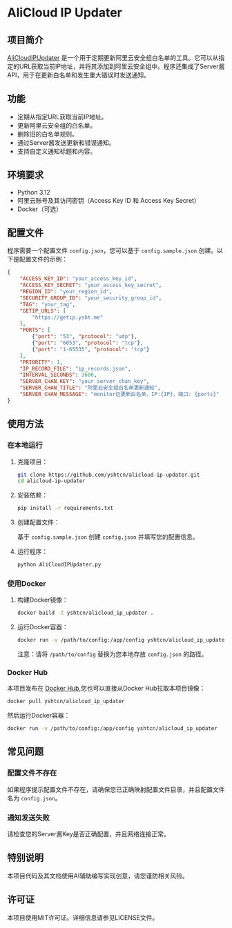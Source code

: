 
# AliCloud IP Updater

## 项目简介

[AliCloudIPUpdater](https://github.com/yshtcn/alicloud-ip-updater)  是一个用于定期更新阿里云安全组白名单的工具。它可以从指定的URL获取当前IP地址，并将其添加到阿里云安全组中。程序还集成了Server酱API，用于在更新白名单和发生重大错误时发送通知。

## 功能

- 定期从指定URL获取当前IP地址。
- 更新阿里云安全组的白名单。
- 删除旧的白名单规则。
- 通过Server酱发送更新和错误通知。
- 支持自定义通知标题和内容。

## 环境要求

- Python 3.12
- 阿里云账号及其访问密钥（Access Key ID 和 Access Key Secret）
- Docker（可选）

## 配置文件

程序需要一个配置文件 `config.json`，您可以基于 `config.sample.json` 创建。以下是配置文件的示例：

```json
{
    "ACCESS_KEY_ID": "your_access_key_id",
    "ACCESS_KEY_SECRET": "your_access_key_secret",
    "REGION_ID": "your_region_id",
    "SECURITY_GROUP_ID": "your_security_group_id",
    "TAG": "your_tag",
    "GETIP_URLS": [
        "https://getip.ysht.me"
    ],
    "PORTS": [
        {"port": "53", "protocol": "udp"},
        {"port": "6053", "protocol": "tcp"},
        {"port": "1-65535", "protocol": "tcp"}
    ],
    "PRIORITY": 1,
    "IP_RECORD_FILE": "ip_records.json",
    "INTERVAL_SECONDS": 3600,
    "SERVER_CHAN_KEY": "your_server_chan_key",
    "SERVER_CHAN_TITLE": "阿里云安全组白名单更新通知",
    "SERVER_CHAN_MESSAGE": "monitor已更新白名单，IP:{IP}，端口: {ports}"
}
```

## 使用方法

### 在本地运行

1. 克隆项目：

    ```bash
    git clone https://github.com/yshtcn/alicloud-ip-updater.git
    cd alicloud-ip-updater
    ```

2. 安装依赖：

    ```bash
    pip install -r requirements.txt
    ```

3. 创建配置文件：

    基于 `config.sample.json` 创建 `config.json` 并填写您的配置信息。

4. 运行程序：

    ```bash
    python AliCloudIPUpdater.py
    ```

### 使用Docker

1. 构建Docker镜像：

    ```bash
    docker build -t yshtcn/alicloud_ip_updater .
    ```

2. 运行Docker容器：

    ```bash
    docker run -v /path/to/config:/app/config yshtcn/alicloud_ip_updater
    ```

    注意：请将 `/path/to/config` 替换为您本地存放 `config.json` 的路径。

### Docker Hub

本项目发布在 [Docker Hub](https://hub.docker.com/r/yshtcn/alicloud_ip_updater),您也可以直接从Docker Hub拉取本项目镜像：

```bash
docker pull yshtcn/alicloud_ip_updater
```

然后运行Docker容器：

```bash
docker run -v /path/to/config:/app/config yshtcn/alicloud_ip_updater
```

## 常见问题

### 配置文件不存在

如果程序提示配置文件不存在，请确保您已正确映射配置文件目录，并且配置文件名为 `config.json`。

### 通知发送失败

请检查您的Server酱Key是否正确配置，并且网络连接正常。

## 特别说明

本项目代码及其文档使用AI辅助编写实现创意，请您谨防相关风险。

## 许可证

本项目使用MIT许可证。详细信息请参见LICENSE文件。




